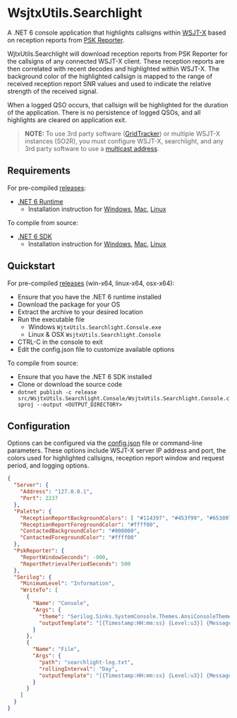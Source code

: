 
# WsjtxUtils.Searchlight
A .NET 6 console application that highlights callsigns within [WSJT-X](https://physics.princeton.edu/pulsar/k1jt/wsjtx.html) based on reception reports from [PSK Reporter](https://pskreporter.info/).

WjtxUtils.Searchlight will download reception reports from PSK Reporter for the callsigns of any connected WSJT-X client. These reception reports are then correlated with recent decodes and highlighted within WSJT-X. The background color of the highlighted callsign is mapped to the range of received reception report SNR values and used to indicate the relative strength of the received signal.

When a logged QSO occurs, that callsign will be highlighted for the duration of the application. There is no persistence of logged QSOs, and all highlights are cleared on application exit.

> **NOTE:** To use 3rd party software ([GridTracker](https://gridtracker.org/grid-tracker/)) or multiple WSJT-X instances (SO2R), you must configure WSJT-X, searchlight, and any 3rd party software to use a [multicast address](https://en.wikipedia.org/wiki/Multicast_address).

## Requirements
For pre-compiled [releases](https://github.com/KC3PIB/WsjtxUtils.Searchlight/releases):
- [.NET 6 Runtime](https://docs.microsoft.com/en-us/dotnet/core/install/)
    - Installation instruction for [Windows](https://docs.microsoft.com/en-us/dotnet/core/install/windows?tabs=net60), [Mac](https://docs.microsoft.com/en-us/dotnet/core/install/macos), [Linux](https://docs.microsoft.com/en-us/dotnet/core/install/linux)

To compile from source:
- [.NET 6 SDK](https://docs.microsoft.com/en-us/dotnet/core/install/)
    - Installation instruction for [Windows](https://docs.microsoft.com/en-us/dotnet/core/install/windows?tabs=net60), [Mac](https://docs.microsoft.com/en-us/dotnet/core/install/macos), [Linux](https://docs.microsoft.com/en-us/dotnet/core/install/linux)

## Quickstart
For pre-compiled [releases](https://github.com/KC3PIB/WsjtxUtils.Searchlight/releases) (win-x64, linux-x64, osx-x64):
- Ensure that you have the .NET 6 runtime installed
- Download the package for your OS
- Extract the archive to your desired location
- Run the executable file
    - Windows ```WjtxUtils.Searchlight.Console.exe```
    - Linux & OSX ```WsjtxUtils.Searchlight.Console```
- CTRL-C in the console to exit
- Edit the config.json file to customize available options

To compile from source:
- Ensure that you have the .NET 6 SDK installed
- Clone or download the source code
- ```dotnet publish -c release src/WsjtxUtils.Searchlight.Console/WsjtxUtils.Searchlight.Console.csproj --output <OUTPUT_DIRECTORY>```

## Configuration
Options can be configured via the [config.json](https://github.com/KC3PIB/WsjtxUtils.Searchlight/blob/development/src/WsjtxUtils.Searchlight.Console/config.json) file or command-line parameters. These options include WSJT-X server IP address and port, the colors used for highlighted callsigns, reception report window and request period, and logging options.



```json
{
  "Server": {
    "Address": "127.0.0.1",
    "Port": 2237
  },
  "Palette": {
    "ReceptionReportBackgroundColors": [ "#114397", "#453f99", "#653897", "#812e91", "#991f87", "#ae027a", "#be006a", "#cb0058", "#d30044", "#d7002e" ],
    "ReceptionReportForegroundColor": "#ffff00",
    "ContactedBackgroundColor": "#000000",
    "ContactedForegroundColor": "#ffff00"
  },
  "PskReporter": {
    "ReportWindowSeconds": -900,
    "ReportRetrievalPeriodSeconds": 500
  },
  "Serilog": {
    "MinimumLevel": "Information",
    "WriteTo": [
      {
        "Name": "Console",
        "Args": {
          "theme": "Serilog.Sinks.SystemConsole.Themes.AnsiConsoleTheme::Code, Serilog.Sinks.Console",
          "outputTemplate": "[{Timestamp:HH:mm:ss} {Level:u3}] {Message:lj} {NewLine}{Exception}"
        }
      },
      {
        "Name": "File",
        "Args": {
          "path": "searchlight-log.txt",
          "rollingInterval": "Day",
          "outputTemplate": "[{Timestamp:HH:mm:ss} {Level:u3}] {Message:lj} {NewLine}{Exception}"
        }
      }
    ]
  }
}
```